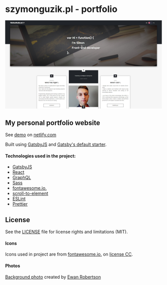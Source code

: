# szymonguzik.pl - portfolio

![szymonguzik.pl](src/assets/images/ogimage.jpg)

## My personal portfolio website

See [demo](https://szymonguzik.netlify.com/) on [netlify.com](https://netlify.com)

Built using [GatsbyJS](https://github.com/Ghornon/gulp-automation) and [Gatsby's default starter](https://www.gatsbyjs.org/docs/gatsby-starters/).

#### Technologies used in the project:

-   [GatsbyJS](https://www.gatsbyjs.org/)
-   [React](https://reactjs.org/)
-   [GraphQL](https://graphql.org/)
-   [Sass](https://sass-lang.com/)
-   [fontawesome.io.](http://fontawesome.io/)
-   [scroll-to-element](https://www.npmjs.com/package/scroll-to-element/)
-   [ESLint](https://eslint.org/)
-   [Prettier](https://prettier.io/)

## License

See the [LICENSE](LICENSE) file for license rights and limitations (MIT).

#### Icons

Icons used in project are from [fontawesome.io.](http://fontawesome.io) on [license CC](https://creativecommons.org/licenses/by/4.0/).

#### Photos

[Background photo](https://unsplash.com/photos/fDsCIIGdw9g) created by [
Ewan Robertson](https://unsplash.com/@ewan121)

